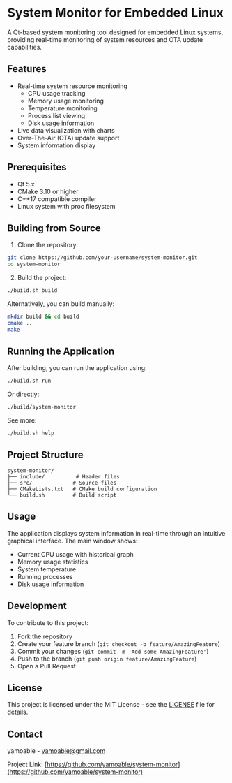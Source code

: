 # System Monitor for Embedded Linux

A Qt-based system monitoring tool designed for embedded Linux systems, providing real-time monitoring of system resources and OTA update capabilities.

## Features

- Real-time system resource monitoring
  - CPU usage tracking
  - Memory usage monitoring
  - Temperature monitoring
  - Process list viewing
  - Disk usage information
- Live data visualization with charts
- Over-The-Air (OTA) update support
- System information display

## Prerequisites

- Qt 5.x
- CMake 3.10 or higher
- C++17 compatible compiler
- Linux system with proc filesystem

## Building from Source

1. Clone the repository:
```bash
git clone https://github.com/your-username/system-monitor.git
cd system-monitor
```

2. Build the project:
```bash
./build.sh build
```

Alternatively, you can build manually:
```bash
mkdir build && cd build
cmake ..
make
```

## Running the Application

After building, you can run the application using:
```bash
./build.sh run
```

Or directly:
```bash
./build/system-monitor
```

See more:
```
./build.sh help
```

## Project Structure

```
system-monitor/
├── include/          # Header files
├── src/             # Source files
├── CMakeLists.txt   # CMake build configuration
└── build.sh         # Build script
```

## Usage

The application displays system information in real-time through an intuitive graphical interface. The main window shows:
- Current CPU usage with historical graph
- Memory usage statistics
- System temperature
- Running processes
- Disk usage information

## Development

To contribute to this project:

1. Fork the repository
2. Create your feature branch (`git checkout -b feature/AmazingFeature`)
3. Commit your changes (`git commit -m 'Add some AmazingFeature'`)
4. Push to the branch (`git push origin feature/AmazingFeature`)
5. Open a Pull Request

## License

This project is licensed under the MIT License - see the [LICENSE](LICENSE) file for details.

## Contact

yamoable - yamoable@gmail.com

Project Link: [https://github.com/yamoable/system-monitor](https://github.com/yamoable/system-monitor)
